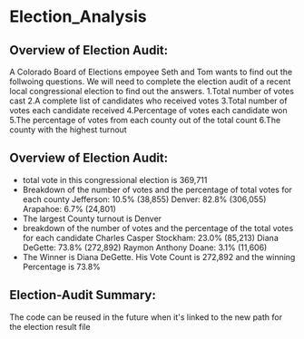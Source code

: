 # Election_Analysis

## Overview of Election Audit:
A Colorado Board of Elections empoyee Seth and Tom wants to find out the follwoing questions. We will need to complete the election audit of a recent local congressional election to find out the answers.
1.Total number of votes cast
2.A complete list of candidates who received votes
3.Total number of votes each candidate received
4.Percentage of votes each candidate won
5.The percentage of votes from each county out of the total count
6.The county with the highest turnout

## Overview of Election Audit:
- total vote in this congressional election is 369,711
- Breakdown of the number of votes and the percentage of total votes for each county 
  Jefferson: 10.5% (38,855)
  Denver: 82.8% (306,055)
  Arapahoe: 6.7% (24,801)
- The largest County turnout is Denver
- breakdown of the number of votes and the percentage of the total votes for each candidate 
  Charles Casper Stockham: 23.0% (85,213)
  Diana DeGette: 73.8% (272,892)
  Raymon Anthony Doane: 3.1% (11,606)
- The Winner is Diana DeGette. His Vote Count is 272,892 and the winning Percentage is 73.8%

## Election-Audit Summary:
The code can be reused in the future when it's linked to the new path for the election result file  
